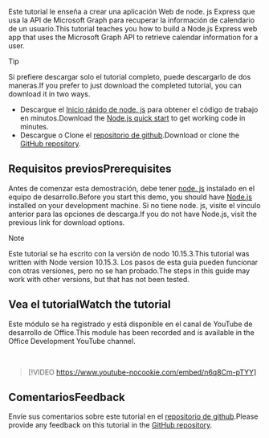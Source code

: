 <!-- markdownlint-disable MD002 MD041 -->

<span data-ttu-id="bd67e-101">Este tutorial le enseña a crear una aplicación Web de node. js Express que usa la API de Microsoft Graph para recuperar la información de calendario de un usuario.</span><span class="sxs-lookup"><span data-stu-id="bd67e-101">This tutorial teaches you how to build a Node.js Express web app that uses the Microsoft Graph API to retrieve calendar information for a user.</span></span>

> [!TIP]
> <span data-ttu-id="bd67e-102">Si prefiere descargar solo el tutorial completo, puede descargarlo de dos maneras.</span><span class="sxs-lookup"><span data-stu-id="bd67e-102">If you prefer to just download the completed tutorial, you can download it in two ways.</span></span>
>
> - <span data-ttu-id="bd67e-103">Descargue el [Inicio rápido de node. js](https://developer.microsoft.com/graph/quick-start?platform=option-node) para obtener el código de trabajo en minutos.</span><span class="sxs-lookup"><span data-stu-id="bd67e-103">Download the [Node.js quick start](https://developer.microsoft.com/graph/quick-start?platform=option-node) to get working code in minutes.</span></span>
> - <span data-ttu-id="bd67e-104">Descargue o Clone el [repositorio de github](https://github.com/microsoftgraph/msgraph-training-nodeexpressapp).</span><span class="sxs-lookup"><span data-stu-id="bd67e-104">Download or clone the [GitHub repository](https://github.com/microsoftgraph/msgraph-training-nodeexpressapp).</span></span>

## <a name="prerequisites"></a><span data-ttu-id="bd67e-105">Requisitos previos</span><span class="sxs-lookup"><span data-stu-id="bd67e-105">Prerequisites</span></span>

<span data-ttu-id="bd67e-106">Antes de comenzar esta demostración, debe tener [node. js](https://nodejs.org) instalado en el equipo de desarrollo.</span><span class="sxs-lookup"><span data-stu-id="bd67e-106">Before you start this demo, you should have [Node.js](https://nodejs.org) installed on your development machine.</span></span> <span data-ttu-id="bd67e-107">Si no tiene node. js, visite el vínculo anterior para las opciones de descarga.</span><span class="sxs-lookup"><span data-stu-id="bd67e-107">If you do not have Node.js, visit the previous link for download options.</span></span>

> [!NOTE]
> <span data-ttu-id="bd67e-108">Este tutorial se ha escrito con la versión de nodo 10.15.3.</span><span class="sxs-lookup"><span data-stu-id="bd67e-108">This tutorial was written with Node version 10.15.3.</span></span> <span data-ttu-id="bd67e-109">Los pasos de esta guía pueden funcionar con otras versiones, pero no se han probado.</span><span class="sxs-lookup"><span data-stu-id="bd67e-109">The steps in this guide may work with other versions, but that has not been tested.</span></span>

## <a name="watch-the-tutorial"></a><span data-ttu-id="bd67e-110">Vea el tutorial</span><span class="sxs-lookup"><span data-stu-id="bd67e-110">Watch the tutorial</span></span>

<span data-ttu-id="bd67e-111">Este módulo se ha registrado y está disponible en el canal de YouTube de desarrollo de Office.</span><span class="sxs-lookup"><span data-stu-id="bd67e-111">This module has been recorded and is available in the Office Development YouTube channel.</span></span>

<!-- markdownlint-disable MD033 MD034 -->
<br/>

> [!VIDEO https://www.youtube-nocookie.com/embed/n6q8Cm-pTYY]
<!-- markdownlint-enable MD033 MD034 -->

## <a name="feedback"></a><span data-ttu-id="bd67e-112">Comentarios</span><span class="sxs-lookup"><span data-stu-id="bd67e-112">Feedback</span></span>

<span data-ttu-id="bd67e-113">Envíe sus comentarios sobre este tutorial en el [repositorio de github](https://github.com/microsoftgraph/msgraph-training-nodeexpressapp).</span><span class="sxs-lookup"><span data-stu-id="bd67e-113">Please provide any feedback on this tutorial in the [GitHub repository](https://github.com/microsoftgraph/msgraph-training-nodeexpressapp).</span></span>
